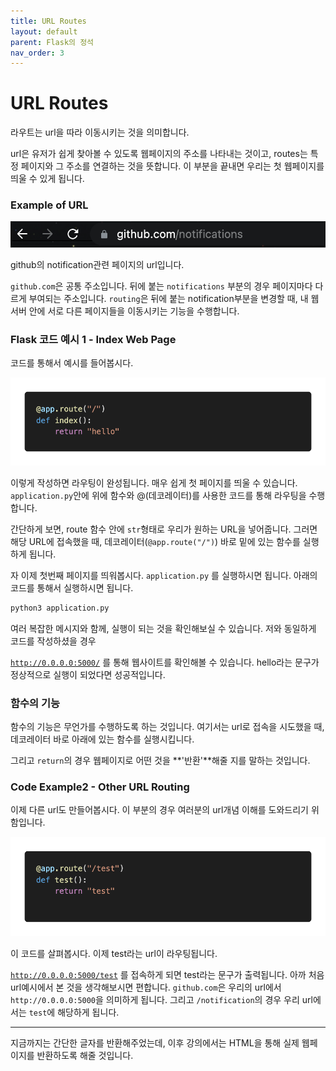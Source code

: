 ```yaml
---
title: URL Routes
layout: default
parent: Flask의 정석
nav_order: 3
---
```


# URL Routes

라우트는 url을 따라 이동시키는 것을 의미합니다. 

url은 유저가 쉽게 찾아볼 수 있도록 웹페이지의 주소를 나타내는 것이고, routes는 특정 페이지와 그 주소를 연결하는 것을 뜻합니다. 이 부분을 끝내면 우리는 첫 웹페이지를 띄울 수 있게 됩니다.

### Example of URL

![./route_example.png](./route_example.png)

github의 notification관련 페이지의 url입니다. 

`github.com`은 공통 주소입니다. 뒤에 붙는 `notifications` 부분의 경우 페이지마다 다르게 부여되는 주소입니다. `routing`은 뒤에 붙는 notification부분을 변경할 때, 내 웹서버 안에 서로 다른 페이지들을 이동시키는 기능을 수행합니다. 

### Flask 코드 예시 1 - Index Web Page

코드를 통해서 예시를 들어봅시다.

![./route_flask.png](./route_flask.png)

이렇게 작성하면 라우팅이 완성됩니다. 매우 쉽게 첫 페이지를 띄울 수 있습니다. `application.py`안에 위에 함수와 @(데코레이터)를 사용한 코드를 통해 라우팅을 수행합니다. 

간단하게 보면, route 함수 안에 `str`형태로 우리가 원하는 URL을 넣어줍니다. 그러면 해당 URL에 접속했을 때, 데코레이터(`@app.route("/")`) 바로 밑에 있는 함수를 실행하게 됩니다.

자 이제 첫번째 페이지를 띄워봅시다. `application.py` 를 실행하시면 됩니다. 아래의 코드를 통해서 실행하시면 됩니다.

```bash
python3 application.py
```

 

여러 복잡한 메시지와 함께, 실행이 되는 것을 확인해보실 수 있습니다. 저와 동일하게 코드를 작성하셨을 경우

[`http://0.0.0.0:5000/`](http://0.0.0.0:5000/) 를 통해 웹사이트를 확인해볼 수 있습니다. hello라는 문구가 정상적으로 실행이 되었다면 성공적입니다.

### 함수의 기능

함수의 기능은 무언가를 수행하도록 하는 것입니다. 여기서는 url로 접속을 시도했을 때, 데코레이터 바로 아래에 있는 함수를 실행시킵니다. 

그리고 `return`의 경우 웹페이지로 어떤 것을 **'반환'**해줄 지를 말하는 것입니다.

### Code Example2 - Other URL Routing

이제 다른 url도 만들어봅시다. 이 부분의 경우 여러분의 url개념 이해를 도와드리기 위함입니다.

![./route_example2.png](./route_example2.png)

이 코드를 살펴봅시다. 이제 test라는 url이 라우팅됩니다. 

[`http://0.0.0.0:5000/test`](http://0.0.0.0:5000/test) 를 접속하게 되면 test라는 문구가 출력됩니다. 아까 처음 url예시에서 본 것을 생각해보시면 편합니다. `github.com`은 우리의 url에서 `http://0.0.0.0:5000`을 의미하게 됩니다. 그리고 `/notification`의 경우 우리 url에서는 `test`에 해당하게 됩니다.

---

지금까지는 간단한 글자를 반환해주었는데, 이후 강의에서는 HTML을 통해 실제 웹페이지를 반환하도록 해줄 것입니다.